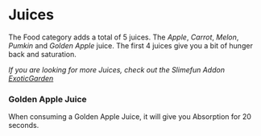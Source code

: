 # Juices
The Food category adds a total of 5 juices. The *Apple*, *Carrot*, *Melon*, *Pumkin* and *Golden Apple* juice. The first 4 juices give you a bit of hunger back and saturation.

_If you are looking for more Juices, check out the Slimefun Addon [ExoticGarden](http://dev.bukkit.org/bukkit-plugins/exotic-garden/)_

### Golden Apple Juice
When consuming a Golden Apple Juice, it will give you Absorption for 20 seconds.